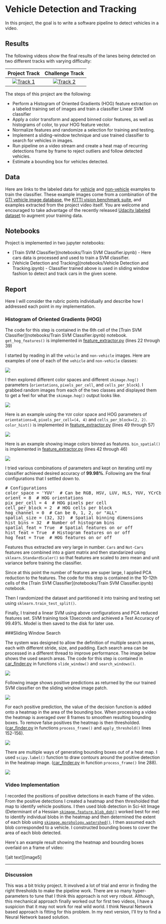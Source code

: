 # Vehicle Detection and Tracking

In this project, the goal is to write a software pipeline to detect vehicles in a video.  

## Results

The following videos show the final results of the lanes being detected on two different tracks with varying difficulty:

Project Track                 |Challenge Track                                   
:----------------------------:|:-----------------------------:
[![Track 1](output_images/project_track.png)](https://youtu.be/x8kqF5M8idc) | [![Track 2](output_images/challenge_track.png)](https://youtu.be/MnQ2CQFppB4) 


The steps of this project are the following:

* Perform a Histogram of Oriented Gradients (HOG) feature extraction on a labeled training set of images and train a classifier Linear SVM classifier
* Apply a color transform and append binned color features, as well as histograms of color, to your HOG feature vector. 
* Normalize features and randomize a selection for training and testing.
* Implement a sliding-window technique and use trained classifier to search for vehicles in images.
* Run pipeline on a video stream and create a heat map of recurring detections frame by frame to reject outliers and follow detected vehicles.
* Estimate a bounding box for vehicles detected.

## Data

Here are links to the labeled data for [vehicle](https://s3.amazonaws.com/udacity-sdc/Vehicle_Tracking/vehicles.zip) and [non-vehicle](https://s3.amazonaws.com/udacity-sdc/Vehicle_Tracking/non-vehicles.zip) examples to train the classifier.  These example images come from a combination of the [GTI vehicle image database](http://www.gti.ssr.upm.es/data/Vehicle_database.html), the [KITTI vision benchmark suite](http://www.cvlibs.net/datasets/kitti/), and examples extracted from the project video itself. You are welcome and encouraged to take advantage of the recently released [Udacity labeled dataset](https://github.com/udacity/self-driving-car/tree/master/annotations) to augment your training data.  

## Notebooks

Project is implemented in two jupyter notebooks:

- [Train SVM Classifier](notebooks/Train SVM Classifier.ipynb) - Here cars data is processed and used to train a SVM classifier.
- [Vehicle Detection and Tracking](notebooks/Vehicle Detection and Tracking.ipynb) - Classifier trained above is used in sliding window fashion to detect and track cars in the given scene.

## Report

Here I will consider the rubric points individually and describe how I addressed each point in my implementation. 

### Histogram of Oriented Gradients (HOG)

The code for this step is contained in the 6th cell of the [Train SVM Classifier](notebooks/Train SVM Classifier.ipynb) notebook. `get_hog_features()` is implemented in [feature_extractor.py](source_code/detect_track/feature_extractor.py) (lines 22 through 39)

I started by reading in all the `vehicle` and `non-vehicle` images.  Here are examples of one of each of the `vehicle` and `non-vehicle` classes:

![](output_images/car_not-car.png)

I then explored different color spaces and different `skimage.hog()` parameters (`orientations`, `pixels_per_cell`, and `cells_per_block`). I grabbed random images from each of the two classes and displayed them to get a feel for what the `skimage.hog()` output looks like.

![](output_images/hog_features.png)

Here is an example using the `YUV` color space and HOG parameters of `orientations=8`, `pixels_per_cell=(4, 4)` and `cells_per_block=(2, 2)`. `color_hist()` is implemented in [feature_extractor.py](source_code/detect_track/feature_extractor.py) (lines 49 through 57)

![](output_images/color_histogram.png)

Here is an example showing image colors binned as features. `bin_spatial()` is implemented in [feature_extractor.py](source_code/detect_track/feature_extractor.py) (lines 42 through 46)

![](output_images/binned_color.png)

I tried various combinations of parameters and kept on iterating until my classifier achieved desired accuracy of **99.98%**. Following are the final configurations that I settled down to.

<pre>
# Configurations
color_space = 'YUV'  # Can be RGB, HSV, LUV, HLS, YUV, YCrCb
orient = 8  # HOG orientations
pix_per_cell = 4  # HOG pixels per cell
cell_per_block = 2  # HOG cells per block
hog_channel = 0  # Can be 0, 1, 2, or "ALL"
spatial_size = (32, 32)  # Spatial binning dimensions
hist_bins = 32  # Number of histogram bins
spatial_feat = True  # Spatial features on or off
hist_feat = True  # Histogram features on or off
hog_feat = True  # HOG features on or off
</pre>

Features thus extracted are very large in number. `Cars` and `Not-Cars` features are combined into a giant matrix and then standarized using `sklearn.StandardScaler()` so that features are scaled to zero mean and unit variance before training the classifier.

Since at this point the number of features are super large, I applied PCA reduction to the features. The code for this step is contained in the 10-12th cells of the [Train SVM Classifier](notebooks/Train SVM Classifier.ipynb) notebook. 

Then I randomized the dataset and partitioned it into training and testing set using `sklearn.train_test_split()`.

Finally, I trained a linear SVM using above configurations and PCA reduced features set. SVM training took 13seconds and achieved a Test Accuracy of 99.49%. Model is then saved to the disk for later use. 

###Sliding Window Search

The system was designed to allow the definition of multiple search areas, each with different stride, size, and padding. Each search area can be processed in a different thread to improve performance. The image below shows the used search areas. The code for this step is contained in [car_finder.py](source_code/car_finder.py) in functions `slide_window()` and `search_windows()`.

![](output_images/sliding_windows.png)

Following image shows positive predictions as returned by the our trained SVM classifier on the sliding window image patch.

![](output_images/prediction.png)

For each positive prediction, the value of the decision function is added onto a heatmap in the area of the bounding box. When processing a video the heatmap is averaged over 8 frames to smoothen resulting bounding boxes. To remove false positives the heatmap is then thresholded. ([car_finder.py](source_code/car_finder.py) in functions `process_frame()` and `apply_threshold()` lines 152-156).

![](output_images/heatmap.png)

There are multiple ways of generating bounding boxes out of a heat map. I used `scipy.label()` function to draw contours around the positive detection in the heatmap image. ([car_finder.py](source_code/car_finder.py) in function `process_frame()` line 288).

![](output_images/contours.png)


### Video Implementation

I recorded the positions of positive detections in each frame of the video.  From the positive detections I created a heatmap and then thresholded that map to identify vehicle positions.  I then used blob detection in Sci-kit Image (Determinant of a Hessian [`skimage.feature.blob_doh()`](http://scikit-image.org/docs/dev/auto_examples/plot_blob.html) worked best for me) to identify individual blobs in the heatmap and then determined the extent of each blob using [`skimage.morphology.watershed()`](http://scikit-image.org/docs/dev/auto_examples/plot_watershed.html). I then assumed each blob corresponded to a vehicle.  I constructed bounding boxes to cover the area of each blob detected.  

Here's an example result showing the heatmap and bounding boxes overlaid on a frame of video:

![alt text][image5]

---

### Discussion

This was a bit tricky project. It involved a lot of trial and error in finding the right thresholds to make the pipeline work. There are so many hyper-parameters to tune that I think this approach is not very robust. Although, this mechanical approach finally worked out for first two videos, I have a suspicion that it may not work for real wild world. I think Neural Network based approach is fitting for this problem. In my next version, I'll try to find a Neural Network based solution.
 
